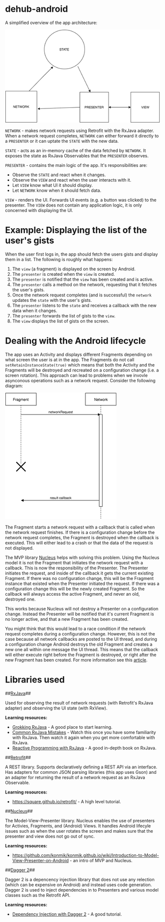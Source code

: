 # dehub-android

A simplified overview of the app architecture:

![alt tag](docs/overview.png)

``NETWORK`` - makes network requests using Retrofit with the RxJava adapter. When a network request completes, ``NETWORK`` can either forward it directly to a ``PRESENTER`` or it can uptate the ``STATE`` with the new data.

``STATE`` - acts as an in-memory cache of the data fetched by ``NETWORK``. It exposes the state as RxJava Observables that the ``PRESENTER`` observes.

``PRESENTER`` - contains the main logic of the app. It's responsibilities are:
* Observe the ``STATE`` and react when it changes.
* Observe the ``VIEW`` and react when the user interacts with it.
* Let ``VIEW`` know what UI it should display.
* Let ``NETWORK`` know when it should fetch data.

``VIEW`` - renders the UI. Forwards UI events (e.g. a button was clicked) to the presenter. The ``VIEW`` does not contain any application logic, it is only concerned with displaying the UI.

# Example: Displaying the list of the user's gists

When the user first logs in, the app should fetch the users gists and display them in a list. The following is roughly what happens:

1. The ``view`` (a fragment) is displayed on the screen by Android.
2. The ``presenter`` is created when the ``view`` is created.
3. The ``presenter`` is notified that the ``view`` has been created and is active.
4. The ``presenter`` calls a method on the network, requesting that it fetches the user's gists.
5. Once the network request completes (and is successful) the ``network`` updates the ``state`` with the user's gists.
6. The ``presenter`` listens to the ``state`` and receives a callback with the new data when it changes.
7. The ``presenter`` forwards the list of gists to the ``view``.
8. The ``view`` displays the list of gists on the screen.

# Dealing with the Android lifecycle

The app uses an Activity and displays different Fragments depending on what screen the user is at in the app. The Fragments do not call ``setRetainInstanceState(true)`` which means that both the Activity and the Fragments will be destroyed and recreated on a configuration change (i.e. a screen rotation). This approach can lead to problems when we invovle asynconous operations such as a network request. Consider the following diagram:

![alt tag](docs/lifecycle_network.png)

The Fragment starts a network request with a callback that is called when the network request finishes. If there is a configuration change before the network request completes, the Fragment is destroyed when the callback is executed. This will either lead to a crash or that the data of the request is not displayed.

The MVP library [Nucleus](https://github.com/konmik/nucleus) helps with solving this problem. Using the Nucleus model it is not the Fragment that initiates the network request with a callback. This is now the responsibility of the Presenter. The Presenter initiates the request, and inside of the callback it gets the current existing Fragment. If there was no configuration change, this will be the Fragment instance that existed when the Presenter initiated the request. If there was a configuration change this will be the newly created Fragment. So the callback will always access the active Fragment, and never an old, destroyed one.

This works because Nucleus will not destroy a Presenter on a configuration change. Instead the Presenter will be notified that it's current Fragment is no longer active, and that a new Fragment has been created.

You might think that this would lead to a race condition if the network request completes during a configuration change. However, this is not the case because all network callbacks are posted to the UI thread, and during a configuration change Android destroys the old Fragment and creates a new one all within one message the UI thread. This means that the callback will either execute right before the Fragment is destroyed, or right after the new Fragment has been created. For more information see this [article](https://medium.com/square-corner-blog/a-journey-on-the-android-main-thread-lifecycle-bits-d916bc1ee6b2#.v2mcyfn10).

# Libraries used

##[RxJava](https://github.com/ReactiveX/RxJava)##

Used for observing the result of network requests (with Retrofit's RxJava adapter) and observing the UI state (with RxView).

__Learning resources:__
* [Grokking RxJava](http://blog.danlew.net/2014/09/15/grokking-rxjava-part-1/) - A good place to start learning.
* [Common RxJava Mistakes](https://www.youtube.com/watch?v=QdmkXL7XikQ) - Watch this once you have some familiarity with RxJava. Then watch it again when you get more comfortable with RxJava.
* [Reactive Programming with RxJava](http://shop.oreilly.com/product/0636920042228.do) - A good in-depth book on RxJava.

##[Retrofit](https://github.com/square/retrofit)##

A REST library. Supports declaratively defining a REST API via an interface. Has adapters for common JSON parsing libraries (this app uses Gson) and an adapter for returning the result of a network request as an RxJava Observable.

__Learning resources:__
* https://square.github.io/retrofit/ - A high level tutorial.

##[Nucleus](https://github.com/konmik/nucleus)##

The Model-View-Presenter library. Nucleus enables the use of presenters for Activies, Fragments, and (Android) Views. It handles Android lifecyle issues such as when the user rotates the screen and makes sure that the presenter and view does not go out of sync.

__Learning resources:__
* https://github.com/konmik/konmik.github.io/wiki/Introduction-to-Model-View-Presenter-on-Android - an intro of MVP and Nucleus.

##[Dagger 2](https://github.com/google/dagger)##

Dagger 2 is a depencency injection library that does not use any relection (which can be expensive on Android) and instead uses code generation. Dagger 2 is used to inject dependencies in to Presenters and various model classes such as the Retrofit API.

__Learning resources:__
* [Dependency Injection with Dagger 2](https://github.com/codepath/android_guides/wiki/Dependency-Injection-with-Dagger-2) - A good tutorial.




